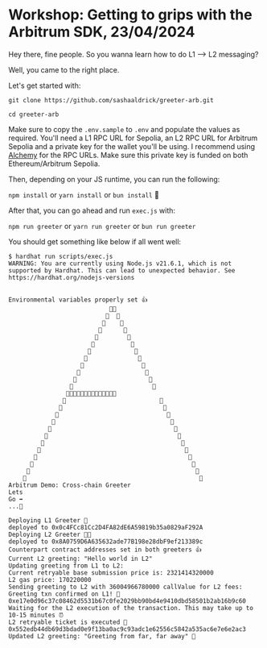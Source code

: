 # Workshop: Getting to grips with the Arbitrum SDK, 23/04/2024

Hey there, fine people. So you wanna learn how to do L1 --> L2 messaging?

Well, you came to the right place.

Let's get started with:

`git clone https://github.com/sashaaldrick/greeter-arb.git`

`cd greeter-arb`

Make sure to copy the `.env.sample` to `.env` and populate the values as required. You'll need a L1 RPC URL for Sepolia, an L2 RPC URL for Arbitrum Sepolia and a private key for the wallet you'll be using. I recommend using [Alchemy](https://alchemy.com) for the RPC URLs. Make sure this private key is funded on both Ethereum/Arbitrum Sepolia.

Then, depending on your JS runtime, you can run the following:

`npm install` or `yarn install` or `bun install` 🥖

After that, you can go ahead and run `exec.js` with:

`npm run greeter` or `yarn run greeter` or `bun run greeter`


You should get something like below if all went well:

```
$ hardhat run scripts/exec.js
WARNING: You are currently using Node.js v21.6.1, which is not supported by Hardhat. This can lead to unexpected behavior. See https://hardhat.org/nodejs-versions


Environmental variables properly set 👍
                            🔵🔵
                           🔵  🔵
                          🔵    🔵
                         🔵      🔵
                        🔵        🔵
                       🔵          🔵
                      🔵            🔵
                     🔵              🔵
                    🔵                🔵
                   🔵                  🔵
                  🔵                    🔵
                 🔵                      🔵
                🔵🔵🔵🔵🔵🔵🔵🔵🔵🔵🔵🔵🔵🔵
               🔵                          🔵
              🔵                            🔵
             🔵                              🔵
            🔵                                🔵
           🔵                                  🔵
          🔵                                    🔵
         🔵                                      🔵
        🔵                                        🔵
       🔵                                          🔵
      🔵                                            🔵
     🔵                                              🔵
    🔵                                                🔵
Arbitrum Demo: Cross-chain Greeter
Lets
Go ➡️
...🚀

Deploying L1 Greeter 👋
deployed to 0x0c4FCc81Cc2D4FA82dE6A59819b35a0829aF292A
Deploying L2 Greeter 👋👋
deployed to 0x8A0759D6A635632ade77B198e28dbF9ef213389c
Counterpart contract addresses set in both greeters 👍
Current L2 greeting: "Hello world in L2"
Updating greeting from L1 to L2:
Current retryable base submission price is: 2321414320000
L2 gas price: 170220000
Sending greeting to L2 with 36004966780000 callValue for L2 fees:
Greeting txn confirmed on L1! 🙌 0xe17e0d96c37c08462d5531b67c0fe2029bb90bd4e9410dbd58501b2ab16b9c60
Waiting for the L2 execution of the transaction. This may take up to 10-15 minutes ⏰
L2 retryable ticket is executed 🥳 0x552edb44db69d3bdad0e9f13ba0ac9c93adc1e62556c5842a535ac6e7e6e2ac3
Updated L2 greeting: "Greeting from far, far away" 🥳
```
